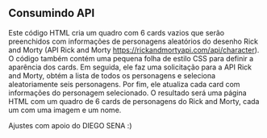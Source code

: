 ## Consumindo API


Este código HTML cria um quadro com 6 cards vazios que serão preenchidos com informações de personagens aleatórios do desenho Rick and Morty (API Rick and Morty  https://rickandmortyapi.com/api/character). 
O código também contém uma pequena folha de estilo CSS para definir a aparência dos cards. 
Em seguida, ele faz uma solicitação para a API Rick and Morty, obtém a lista de todos os personagens e seleciona aleatoriamente seis personagens. 
Por fim, ele atualiza cada card com informações do personagem selecionado. 
O resultado será uma página HTML com um quadro de 6 cards de personagens do Rick and Morty, cada um com uma imagem e um nome.

Ajustes com apoio do DIEGO SENA  :)